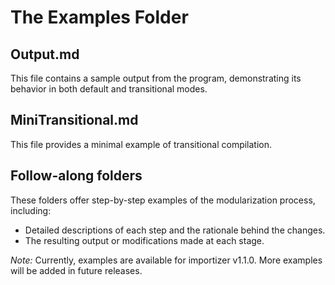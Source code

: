 # The Examples Folder

## Output.md
This file contains a sample output from the program, demonstrating its behavior in both default and transitional modes.

## MiniTransitional.md
This file provides a minimal example of transitional compilation.

## Follow-along folders
These folders offer step-by-step examples of the modularization process, including:
- Detailed descriptions of each step and the rationale behind the changes.
- The resulting output or modifications made at each stage.

*Note:* Currently, examples are available for importizer v1.1.0. More examples will be added in future releases.
